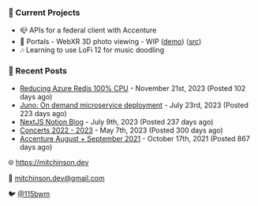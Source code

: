 ### 📌 Current Projects
- 📪 APIs for a federal client with Accenture
- 📸 Portals - WebXR 3D photo viewing - WIP ([demo](https://portals.mitchinson.dev/)) ([src](https://github.com/bmitchinson/vr-jpg-viewer-webxr))
- 🎶 Learning to use LoFi 12 for music doodling

### 📝 Recent Posts

- [Reducing Azure Redis 100% CPU](https://blog.mitchinson.dev/redis-cpu) - November 21st, 2023 (Posted 102 days ago)
- [Juno: On demand microservice deployment](https://blog.mitchinson.dev/juno) - July 23rd, 2023 (Posted 223 days ago)
- [NextJS Notion Blog](https://blog.mitchinson.dev/blog-2023) - July 9th, 2023 (Posted 237 days ago)
- [Concerts 2022 - 2023](https://blog.mitchinson.dev/concerts-2023) - May 7th, 2023 (Posted 300 days ago)
- [Accenture August + September 2021](https://blog.mitchinson.dev/pillar/aug-sep-21) - October 17th, 2021 (Posted 867 days ago)

🌐 https://mitchinson.dev

💌 mitchinson.dev@gmail.com

🐦 [@115bwm](https://twitter.com/115bwm)